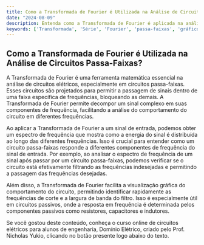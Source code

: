```yaml
---
title: Como a Transformada de Fourier é Utilizada na Análise de Circuitos Passa-Faixas?
date: "2024-08-09"
description: Entenda como a Transformada de Fourier é aplicada na análise de circuitos passa-faixas.
keywords: ['Transformada', 'Série', 'Fourier', 'passa-faixas', 'gráfico', 'passivo', 'Análise']
---
```


## Como a Transformada de Fourier é Utilizada na Análise de Circuitos Passa-Faixas?

A Transformada de Fourier é uma ferramenta matemática essencial na análise de circuitos elétricos, especialmente em circuitos passa-faixas. Esses circuitos são projetados para permitir a passagem de sinais dentro de uma faixa específica de frequências, bloqueando as demais. A Transformada de Fourier permite decompor um sinal complexo em suas componentes de frequência, facilitando a análise do comportamento do circuito em diferentes frequências.

Ao aplicar a Transformada de Fourier a um sinal de entrada, podemos obter um espectro de frequência que mostra como a energia do sinal é distribuída ao longo das diferentes frequências. Isso é crucial para entender como um circuito passa-faixas responde a diferentes componentes de frequência do sinal de entrada. Por exemplo, ao analisar o espectro de frequência de um sinal após passar por um circuito passa-faixas, podemos verificar se o circuito está efetivamente filtrando as frequências indesejadas e permitindo a passagem das frequências desejadas.

Além disso, a Transformada de Fourier facilita a visualização gráfica do comportamento do circuito, permitindo identificar rapidamente as frequências de corte e a largura de banda do filtro. Isso é especialmente útil em circuitos passivos, onde a resposta em frequência é determinada pelos componentes passivos como resistores, capacitores e indutores.

Se você gostou deste conteúdo, conheça o curso online de circuitos elétricos para alunos de engenharia, Domínio Elétrico, criado pelo Prof. Nicholas Yukio, clicando no botão presente logo abaixo do texto.